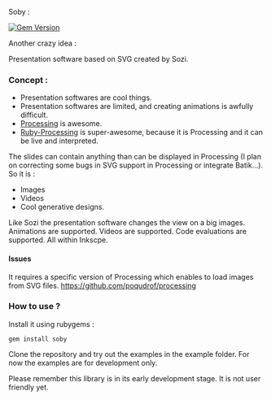 Soby :

[![Gem Version](https://badge.fury.io/rb/soby.svg)](https://badge.fury.io/rb/soby)

Another crazy idea :

Presentation software based on SVG created by Sozi.

### Concept :

* Presentation softwares are cool things.
* Presentation softwares are limited, and creating animations is
  awfully difficult.
* [Processing](http://processing.org) is awesome.
* [Ruby-Processing](https://github.com/jashkenas/ruby-processing) is
  super-awesome, because it is Processing and it can be live and
  interpreted.


The slides can contain anything than can be displayed in Processing (I
plan on correcting some bugs in SVG support in Processing or integrate
Batik...). So it is :
- Images
- Videos
- Cool generative designs.


Like Sozi the presentation software changes the view on a big images.
Animations are supported.
Videos are supported.
Code evaluations are supported.
All within Inkscpe.


#### Issues

It requires a specific version of Processing which enables to load
images from SVG files.
https://github.com/poqudrof/processing


### How to use ?

Install it using rubygems :

`gem install soby`

Clone the repository and try out the examples in the example folder.
For now the examples are for development only.

Please remember this library is in its early development stage. It is
not user friendly yet. 
